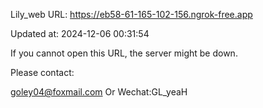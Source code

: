 Lily_web URL: https://eb58-61-165-102-156.ngrok-free.app

Updated at: 2024-12-06 00:31:54

If you cannot open this URL, the server might be down.

Please contact: 

goley04@foxmail.com Or Wechat:GL_yeaH